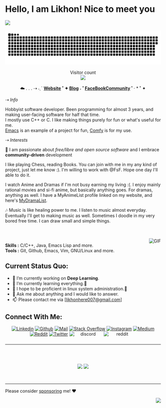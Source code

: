 # Hello, I am Likhon! Nice to meet you

![](https://media0.giphy.com/media/3otPorWLQJq5GmHRtu/giphy.gif)

<a href=#><img src="contributions.svg"></a>

<p align="center"> 
  Visitor count<br>
  <img src="https://profile-counter.glitch.me/daweedkob/count.svg" />
</p>



<div align="center">
  <p>
    ☁️ . . . ⇢ ˗ˏˋ
    <strong>
    <a href='https://github.com/Likhon-baRoy'>Website</a> ˚ ✦
    <a href='https://github.com/Likhon-baRoy'>Blog</a> ˗ ˚
      <a href='https://www.facebook.com/likhonhere007'>FaceBookCommunity</a>
  </strong>
                ˚  ·        
      * ˚ ✦
  </p>
</div>

<p>⇢ <i>Info</i></p>

Hobbyist software developer. Been programming for almost 3 years, and making user-facing software for half that time.  
I mostly use C++ or C. I like making things purely for fun or what's useful for me.  
[Emacs] is an example of a project for fun, [Comfy] is for my use.

[Emacs]: https://github.com/Likhon-baRoy/.emacs.d
[Comfy]: https://github.com/Likhon-baRoy/dotfiles

<p>⇢ <i>Interests</i></p>

🤖 I am passionate about *free/libre and open source software* and I embrace **community-driven** development

I like playing Chess, reading Books. You can join with me in my any kind of project, just let me know :).
I'm willing to work with @FsF. Hope one day I'll able to do it.

I watch Anime and Dramas if I'm not busy earning my living :(. I enjoy mainly rational movies and si-fi anime, but basically anything goes.
For dramas, anything as well. I have a MyAnimeList profile linked on my website, and here's [MyDramaList].

🎶 Music is like healing power to me. I listen to music almost everyday. Eventually I'll get to making music as well.
Sometimes I doodle in my very bored free time. I can draw small and simple things.

[MyDramaList]: https://github.com/Likhon-baRoy/org-notes/blob/main/quotes.org
</br>
</br>
<img align="right" alt="GIF" src="https://media.giphy.com/media/iIqmM5tTjmpOB9mpbn/giphy.gif"/>

**Skills :** C/C++, Java, Emacs Lisp and more.
</br>
**Tools :** Git, Github, Emacs, Vim, GNU/Linux and more.


**Current Status Quo:**
----

* 🔭 I’m currently working on **Deep Learning**.
* 🌱 I’m currently learning everything.🤣
* 🤔 I hope to be proficient in linux system administration.🐧
* 💬 Ask me about anything and I would like to answer.
* 📫 Please contact me via [likhonhere007@gmail.com]

<h2 align="left">Connect With Me:</h2>

<div align=center>

[![Linkedin](https://img.shields.io/badge/LinkedIn-0077B5?style=for-the-badge&logo=linkedin&logoColor=white)](https://www.linkedin.com/in/)
[![Github](https://img.shields.io/badge/GitHub-100000?style=for-the-badge&logo=github&logoColor=white)](https://github.com/Likhon-baRoy
)
[![Mail](https://img.shields.io/badge/Gmail-D14836?style=for-the-badge&logo=gmail&logoColor=white)](mailto:likhonhere007@gmail.com)
[![Stack Overflow](https://img.shields.io/badge/Stack_Overflow-FE7A16?style=for-the-badge&logo=stack-overflow&logoColor=white)](https://stackoverflow.com/users/12948324/likhon-baroy)
[![Instagram](https://img.shields.io/badge/Instagram-E4405F?style=for-the-badge&logo=instagram&logoColor=white)](https://www.instagram.com/)
[![Medium](https://img.shields.io/badge/Medium-12100E?style=for-the-badge&logo=medium&logoColor=white)](https://www.medium.com/)
[![Reddit](https://img.shields.io/badge/Reddit-12100E?style=for-the-badge&logo=reddit&logoColor=white)](https://www.reddit.com/user/Likhon-BaRoy)
[![Twitter](https://img.shields.io/badge/Twitter-1DA1F2?style=for-the-badge&logo=twitter&logoColor=white)](https://twitter.com/suidan_lidan)
<a style="text-decoration: none;box-shadow: none;height: 28px;display: inline-block;" rel="noreferrer" href="https://discord.com/users/Likhon BaRoy#9576" target="_blank">
<img alt="discord" src="https://ahmubashshir.github.io/assets/badges/discord.svg" style="display:inline-block;height:28px;margin:0 1px 0!important" width="104.75" height="28">
</a>
<a style="text-decoration: none;box-shadow: none;height: 28px;display: inline-block;" rel="noreferrer" href="https://www.reddit.com/user/Likhon-BaRoy" target="_blank">
<img alt="reddit" src="https://ahmubashshir.github.io/assets/badges/reddit.svg" style="display:inline-block;height:28px;margin:0 1px 0!important" width="104.75" height="28">
</a>
  
</div>



-----


 <br>
 <br>
 <p align="center">
  <img height="150" src="https://github-readme-stats.vercel.app/api/top-langs/?username=Likhon-baRoy&layout=compact&hide=html&theme=dracula"/>
 
  
  <img height="150" src="https://github-readme-stats.vercel.app/api?username=Likhon-baRoy&count_private=true&show_icons=true&theme=dracula&include_all_commits=true"/>
  </P><br>
  
 
 
 
----------------


Please consider [sponsoring](https://github.com/sponsors/Likhon-baRoy/) me! ❤

<div align="right">
  
![](https://komarev.com/ghpvc/?username=Likhon-baRoy&color=ff69b4)

</div>

